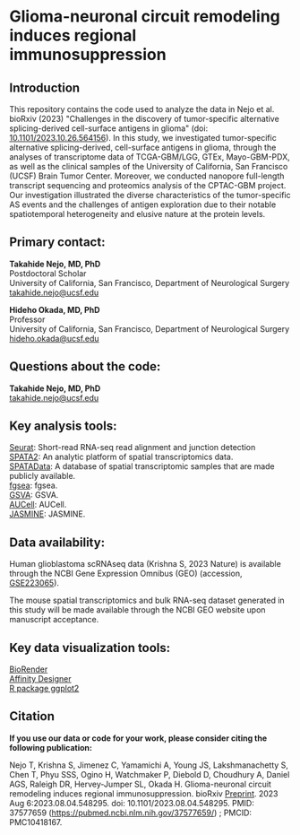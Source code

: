 # Glioma-neuronal circuit remodeling induces regional immunosuppression

## Introduction  

This repository contains the code used to analyze the data in Nejo et al. bioRxiv (2023) "Challenges in the discovery of tumor-specific alternative splicing-derived cell-surface antigens in glioma" (doi: [10.1101/2023.10.26.564156](https://www.biorxiv.org/content/10.1101/2023.10.26.564156v2.full)). In this study, we investigated tumor-specific alternative splicing-derived, cell-surface antigens in glioma, through the analyses of transcriptome data of TCGA-GBM/LGG, GTEx, Mayo-GBM-PDX, as well as the clinical samples of the University of California, San Francisco (UCSF) Brain Tumor Center. Moreover, we conducted nanopore full-length transcript sequencing and proteomics analysis of the CPTAC-GBM project. Our investigation illustrated the diverse characteristics of the tumor-specific AS events and the challenges of antigen exploration due to their notable spatiotemporal heterogeneity and elusive nature at the protein levels. 

  
## Primary contact: 
  
**Takahide Nejo, MD, PhD**  
Postdoctoral Scholar  
University of California, San Francisco, Department of Neurological Surgery  
takahide.nejo@ucsf.edu  
  
  
**Hideho Okada, MD, PhD**  
Professor  
University of California, San Francisco, Department of Neurological Surgery  
hideho.okada@ucsf.edu  
  
  
## Questions about the code:  
  
**Takahide Nejo, MD, PhD**  
takahide.nejo@ucsf.edu  

  
## Key analysis tools:  

[Seurat](https://github.com/alexdobin/STAR): Short-read RNA-seq read alignment and junction detection  
[SPATA2](https://themilolab.github.io/SPATA2/): An analytic platform of spatial transcriptomics data.  
[SPATAData](https://themilolab.github.io/SPATA2/articles/spata-data.html): A database of spatial transcriptomic samples that are made publicly available.  
[fgsea](https://bioconductor.org/packages/release/bioc/html/fgsea.html): fgsea.  
[GSVA](https://www.bioconductor.org/packages/release/bioc/html/GSVA.html): GSVA.  
[AUCell](https://www.bioconductor.org/packages/release/bioc/html/AUCell.html): AUCell.  
[JASMINE](https://github.com/NNoureen/JASMINE): JASMINE.  


## Data availability:  
Human glioblastoma scRNAseq data (Krishna S, 2023 Nature) is available through the NCBI Gene Expression Omnibus (GEO) (accession, [GSE223065](https://www.ncbi.nlm.nih.gov/geo/query/acc.cgi?acc=GSE223065)). 

The mouse spatial transcriptomics and bulk RNA-seq dataset generated in this study will be made available through the NCBI GEO website upon manuscript acceptance.

## Key data visualization tools:  
[BioRender](https://www.biorender.com/)  
[Affinity Designer](https://affinity.serif.com/en-us/designer/)  
[R package ggplot2](https://ggplot2.tidyverse.org/)  

## Citation

**If you use our data or code for your work, please consider citing the following publication:**  

Nejo T, Krishna S, Jimenez C, Yamamichi A, Young JS, Lakshmanachetty S, Chen T, Phyu SSS, Ogino H, Watchmaker P, Diebold D, Choudhury A, Daniel AGS, Raleigh DR, Hervey-Jumper SL, Okada H. Glioma-neuronal circuit remodeling induces regional immunosuppression. bioRxiv [Preprint](https://www.biorxiv.org/content/10.1101/2023.08.04.548295v1). 2023 Aug 6:2023.08.04.548295. doi: 10.1101/2023.08.04.548295. PMID: 37577659 (https://pubmed.ncbi.nlm.nih.gov/37577659/) ; PMCID: PMC10418167.

  
  
